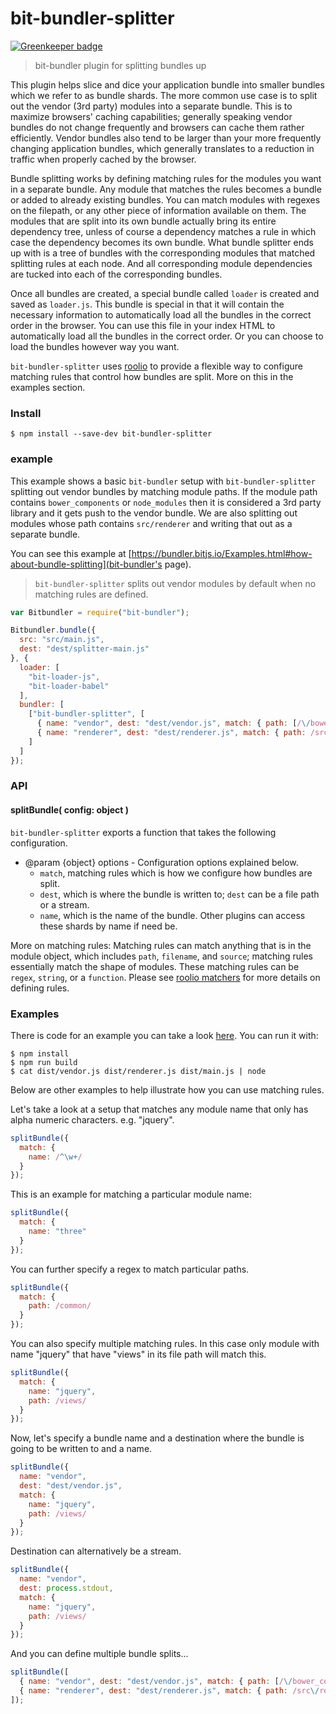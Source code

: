 # bit-bundler-splitter

[![Greenkeeper badge](https://badges.greenkeeper.io/MiguelCastillo/bit-bundler-splitter.svg)](https://greenkeeper.io/)
> bit-bundler plugin for splitting bundles up

This plugin helps slice and dice your application bundle into smaller bundles which we refer to as bundle shards. The more common use case is to split out the vendor (3rd party) modules into a separate bundle. This is to maximize browsers' caching capabilities; generally speaking vendor bundles do not change frequently and browsers can cache them rather efficiently. Vendor bundles also tend to be larger than your more frequently changing application bundles, which generally translates to a reduction in traffic when properly cached by the browser.

Bundle splitting works by defining matching rules for the modules you want in a separate bundle. Any module that matches the rules becomes a bundle or added to already existing bundles. You can match modules with regexes on the filepath, or any other piece of information available on them. The modules that are split into its own bundle actually bring its entire dependency tree, unless of course a dependency matches a rule in which case the dependency becomes its own bundle. What bundle splitter ends up with is a tree of bundles with the corresponding modules that matched splitting rules at each node. And all corresponding module dependencies are tucked into each of the corresponding bundles.

Once all bundles are created, a special bundle called `loader` is created and saved as `loader.js`. This bundle is special in that it will contain the necessary information to automatically load all the bundles in the correct order in the browser. You can use this file in your index HTML to automatically load all the bundles in the correct order. Or you can choose to load the bundles however way you want.

`bit-bundler-splitter` uses [roolio](https://github.com/MiguelCastillo/roolio) to provide a flexible way to configure matching rules that control how bundles are split. More on this in the examples section.

### Install

```
$ npm install --save-dev bit-bundler-splitter
```

### example

This example shows a basic `bit-bundler` setup with `bit-bundler-splitter` splitting out vendor bundles by matching module paths. If the module path contains `bower_components` or `node_modules` then it is considered a 3rd party library and it gets push to the vendor bundle. We are also splitting out modules whose path contains `src/renderer` and writing that out as a separate bundle.

You can see this example at [https://bundler.bitjs.io/Examples.html#how-about-bundle-splitting](bit-bundler's page).

> `bit-bundler-splitter` splits out vendor modules by default when no matching rules are defined.

``` javascript
var Bitbundler = require("bit-bundler");

Bitbundler.bundle({
  src: "src/main.js",
  dest: "dest/splitter-main.js"
}, {
  loader: [
    "bit-loader-js",
    "bit-loader-babel"
  ],
  bundler: [
    ["bit-bundler-splitter", [
      { name: "vendor", dest: "dest/vendor.js", match: { path: [/\/bower_components\//, /\/node_modules\//] } },
      { name: "renderer", dest: "dest/renderer.js", match: { path: /src\/renderer/ } } ]
    ]
  ]
});
```

### API

#### splitBundle( config: object )

`bit-bundler-splitter` exports a function that takes the following configuration.

- @param {object} options - Configuration options explained below.
  - `match`, matching rules which is how we configure how bundles are split.
  - `dest`, which is where the bundle is written to; `dest` can be a file path or a stream.
  - `name`, which is the name of the bundle. Other plugins can access these shards by name if need be.

More on matching rules:
Matching rules can match anything that is in the module object, which includes `path`, `filename`, and `source`; matching rules essentially match the shape of modules. These matching rules can be `regex`, `string`, or a `function`.  Please see [roolio matchers](https://github.com/MiguelCastillo/roolio#matchers) for more details on defining rules.


### Examples


There is code for an example you can take a look [here](https://github.com/MiguelCastillo/bit-bundler-splitter/tree/master/examples/renderer).  You can run it with:

```
$ npm install
$ npm run build
$ cat dist/vendor.js dist/renderer.js dist/main.js | node
```


Below are other examples to help illustrate how you can use matching rules.

Let's take a look at a setup that matches any module name that only has alpha numeric characters. e.g. "jquery".

``` javascript
splitBundle({
  match: {
    name: /^\w+/
  }
});
```

This is an example for matching a particular module name:

``` javascript
splitBundle({
  match: {
    name: "three"
  }
});
```

You can further specify a regex to match particular paths.

``` javascript
splitBundle({
  match: {
    path: /common/
  }
});
```

You can also specify multiple matching rules. In this case only module with name "jquery" that have "views" in its file path will match this.

``` javascript
splitBundle({
  match: {
    name: "jquery",
    path: /views/
  }
});
```

Now, let's specify a bundle name and a destination where the bundle is going to be written to and a name.

``` javascript
splitBundle({
  name: "vendor",
  dest: "dest/vendor.js",
  match: {
    name: "jquery",
    path: /views/
  }
});
```

Destination can alternatively be a stream.

``` javascript
splitBundle({
  name: "vendor",
  dest: process.stdout,
  match: {
    name: "jquery",
    path: /views/
  }
});
```

And you can define multiple bundle splits...

``` javascript
splitBundle([
  { name: "vendor", dest: "dest/vendor.js", match: { path: [/\/bower_components\//, /\/node_modules\//] },
  { name: "renderer", dest: "dest/renderer.js", match: { path: /src\/renderer/ } }
]);
```
